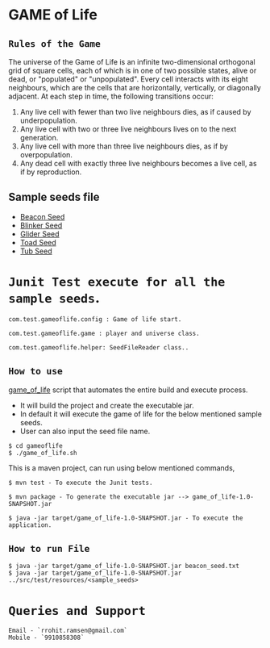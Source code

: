 GAME of Life
==========================

`Rules of the Game`
----------------------------------
The universe of the Game of Life is an infinite two-dimensional orthogonal grid of square cells, each of which is in one of two possible states, alive or dead, or "populated" or "unpopulated". Every cell interacts with its eight neighbours, which are the cells that are horizontally, vertically, or diagonally adjacent. At each step in time, the following transitions occur:
1.	Any live cell with fewer than two live neighbours dies, as if caused by underpopulation.
2.	Any live cell with two or three live neighbours lives on to the next generation.
3.	Any live cell with more than three live neighbours dies, as if by overpopulation.
4.	Any dead cell with exactly three live neighbours becomes a live cell, as if by reproduction.


## Sample seeds file

 * [Beacon Seed](/src/test/resources/beacon_seed.txt)
 * [Blinker Seed](/src/test/resources/blinker_seed.txt)
 * [Glider Seed](/src/test/resources/glider_seed.txt)
 * [Toad Seed](/src/test/resources/toad_seed.txt)
 * [Tub Seed](/src/test/resources/tub_seed.txt)

# `Junit Test execute for all the sample seeds`.
~~~
com.test.gameoflife.config : Game of life start.

com.test.gameoflife.game : player and universe class.

com.test.gameoflife.helper: SeedFileReader class..
~~~

## `How to use`
[game_of_life](/game_of_life.sh) script that automates the entire build and execute process.

* It will build the project and create the executable jar.
* In default it will execute the game of life for the below mentioned sample seeds.
* User can also input the seed file name.
~~~
$ cd gameoflife
$ ./game_of_life.sh
~~~

This is a maven project, can run using below mentioned commands,
~~~
$ mvn test - To execute the Junit tests.
~~~

~~~
$ mvn package - To generate the executable jar --> game_of_life-1.0-SNAPSHOT.jar

$ java -jar target/game_of_life-1.0-SNAPSHOT.jar - To execute the application.
~~~

## `How to run File`
~~~
$ java -jar target/game_of_life-1.0-SNAPSHOT.jar beacon_seed.txt
$ java -jar target/game_of_life-1.0-SNAPSHOT.jar ../src/test/resources/<sample_seeds>
~~~


# `Queries and Support`
~~~
Email - `rrohit.ramsen@gmail.com`
Mobile - `9910858308`
~~~



